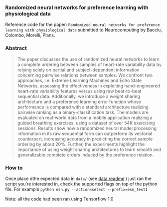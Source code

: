 ### Randomized neural networks for preference learning with physiological data

Reference code for the paper: `Randomized neural networks for preference learning with physiological data` submitted to Neurocomputing by Bacciu, Colombo, Morelli, Plans.

### Abstract
>The paper discusses the use of randomized neural networks to learn a complete ordering between samples of heart-rate variability data by relying solely on partial and subject-dependent information concerning pairwise relations between samples. We confront two approaches, i.e. Extreme Learning Machines and Echo State Networks, assessing the effectiveness in exploiting hand-engineered heart-rate variability features versus using raw beat-to-beat sequential data. Additionally, we introduce a weight sharing architecture and a preference learning error function whose performance is compared with a standard architecture realizing pairwise ranking as a binary-classification task. The models are evaluated on real-world data from a mobile application realizing a guided breathing exercises, using a dataset of over 54K exercising sessions. Results show how a randomized neural model processing information in its raw sequential form can outperform its vectorial counterpart, increasing accuracy in predicting the correct sample ordering by about 20%. Further, the experiments highlight the importance of using weight sharing architectures to learn smooth and generalizable complete orders induced by the preference relation.

### How to

Once place dthe expected data in `data/` (see [data readme](data/README.md) )
just ran the script you're interested in, check the supported flags on top of the python file. For example `python esn.py --action=select --prefix=esn_test1`

Note: all the code had been ran using Tensorflow 1.0